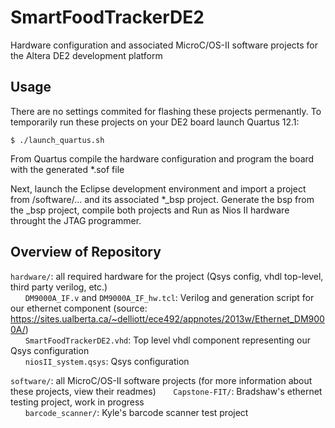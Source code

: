 # SmartFoodTrackerDE2
Hardware configuration and associated MicroC/OS-II software projects for the Altera DE2 development platform

## Usage
There are no settings commited for flashing these projects permenantly. To temporarily run these projects on your DE2 board launch Quartus 12.1:
```
$ ./launch_quartus.sh
```
From Quartus compile the hardware configuration and program the board with the generated *.sof file

Next, launch the Eclipse development environment and import a project from /software/... and its associated *_bsp project. Generate the bsp from the _bsp project, compile both projects and Run as Nios II hardware throught the JTAG programmer.

## Overview of Repository  

`hardware/`: all required hardware for the project (Qsys config, vhdl top-level, third party verilog, etc.)  
&nbsp;&nbsp;&nbsp;&nbsp;&nbsp;&nbsp;`DM9000A_IF.v` and `DM9000A_IF_hw.tcl`: Verilog and generation script for our ethernet component (source: https://sites.ualberta.ca/~delliott/ece492/appnotes/2013w/Ethernet_DM9000A/)  
&nbsp;&nbsp;&nbsp;&nbsp;&nbsp;&nbsp;`SmartFoodTrackerDE2.vhd`: Top level vhdl component representing our Qsys configuration  
&nbsp;&nbsp;&nbsp;&nbsp;&nbsp;&nbsp;`niosII_system.qsys`: Qsys configuration

`software/`: all MicroC/OS-II software projects (for more information about these projects, view their readmes)
&nbsp;&nbsp;&nbsp;&nbsp;&nbsp;&nbsp;`Capstone-FIT/`: Bradshaw's ethernet testing project, work in progress  
&nbsp;&nbsp;&nbsp;&nbsp;&nbsp;&nbsp;`barcode_scanner/`: Kyle's barcode scanner test project
